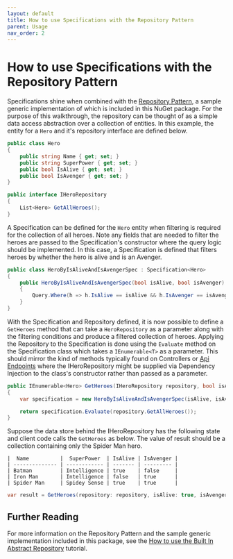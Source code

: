```yaml
---
layout: default
title: How to use Specifications with the Repository Pattern
parent: Usage
nav_order: 2
---
```


# How to use Specifications with the Repository Pattern

Specifications shine when combined with the [Repository Pattern](https://deviq.com/design-patterns/repository-pattern), a sample generic implementation of which is included in this NuGet package. For the purpose of this walkthrough, the repository can be thought of as a simple data access abstraction over a collection of entities. In this example, the entity for a `Hero` and it's repository interface are defined below.

```csharp
public class Hero
{
    public string Name { get; set; }
    public string SuperPower { get; set; }
    public bool IsAlive { get; set; }
    public bool IsAvenger { get; set; }
}

public interface IHeroRepository
{
    List<Hero> GetAllHeroes();
}

```

A Specification can be defined for the `Hero` entity when filtering is required for the collection of all heroes. Note any fields that are needed to filter the heroes are passed to the Specification's constructor where the query logic should be implemented. In this case, a Specification is defined that filters heroes by whether the hero is alive and is an Avenger.

```csharp
public class HeroByIsAliveAndIsAvengerSpec : Specification<Hero>
{
    public HeroByIsAliveAndIsAvengerSpec(bool isAlive, bool isAvenger)
    {
        Query.Where(h => h.IsAlive == isAlive && h.IsAvenger == isAvenger);
    }
}
```

With the Specification and Repository defined, it is now possible to define a `GetHeroes` method that can take a `HeroRepository` as a parameter along with the filtering conditions and produce a filtered collection of heroes. Applying the Repository to the Specification is done using the `Evaluate` method on the Specification class which takes a `IEnumerable<T>` as a parameter. This should mirror the kind of methods typically found on Controllers or [Api Endpoints](https://github.com/ardalis/ApiEndpoints) where the IHeroRepository might be supplied via Dependency Injection to the class's constructor rather than passed as a parameter.

```csharp
public IEnumerable<Hero> GetHeroes(IHeroRepository repository, bool isAlive, bool isAvenger)
{
    var specification = new HeroByIsAliveAndIsAvengerSpec(isAlive, isAvenger);

    return specification.Evaluate(repository.GetAllHeroes());
}
```

Suppose the data store behind the IHeroRepository has the following state and client code calls the `GetHeroes` as below. The value of result should be a collection containing only the Spider Man hero.

```table
|  Name          |  SuperPower  | IsAlive | IsAvenger |
| -------------- | ------------ | ------- | --------- |
| Batman         | Intelligence | true    | false     |
| Iron Man       | Intelligence | false   | true      |
| Spider Man     | Spidey Sense | true    | true      |
```

```csharp
var result = GetHeroes(repository: repository, isAlive: true, isAvenger: true);
```

## Further Reading

For more information on the Repository Pattern and the sample generic implementation included in this package, see the [How to use the Built In Abstract Repository](./use-built-in-abstract-repository.md) tutorial.
